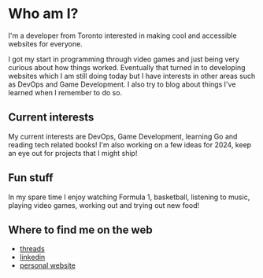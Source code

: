 # Who am I?
I'm a developer from Toronto interested in making cool and accessible websites for everyone.

I got my start in programming through video games and just being very curious about how things worked. Eventually that turned in to developing websites which I am still doing today but I have interests in other areas such as DevOps and Game Development. I also try to blog about things I've learned when I remember to do so.

## Current interests
My current interests are DevOps, Game Development, learning Go and reading tech related books! I'm also working on a few ideas for 2024, keep an eye out for projects that I might ship!

## Fun stuff
In my spare time I enjoy watching Formula 1, basketball, listening to music, playing video games, working out and trying out new food!

## Where to find me on the web
- [threads](https://www.threads.net/@dane__m)
- [linkedin](https://www.linkedin.com/in/dmiller94/)
- [personal website](https://dane.computer)
